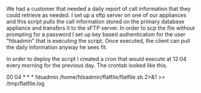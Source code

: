 We had a customer that needed a daily report of call information that they could retrieve as needed.  I set up a sftp server on one of our appliances and this script pulls the call information stored on the primary database appliance  and transfers it to the sFTP server.  In order to scp the file without prompting for a password I set up key based authentication for the user "fdsadmin" that is executing the script.  Once executed, the client can pull the daily information anyway he sees fit.

In order to deploy the script I created a cron that would execute at 12:04 every morning for the previous day.  The crontab looked like this.

00 04 * * * fdsadmin /home/fdsadmin/flatfile/flatfile.sh 2>&1 >> /tmp/flatfile.log

